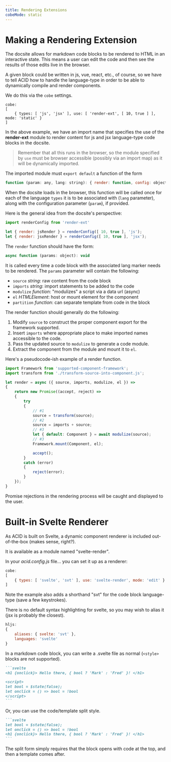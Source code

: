 ```yaml
---
title: Rendering Extensions
cobeMode: static
---
```


# Making a Rendering Extension

The docsite allows for markdown code blocks to be rendered to HTML in an interactive state.  This means a user can edit the code and then see the results of those edits live in the browser.  

A given block could be written in js, vue, react, etc., of course, so we have to tell ACID how to handle the language-type in order to be able to dynamically compile and render components.

We do this via the `cobe` settings.

```js:static
cobe:
[
    { types: [ 'js', 'jsx' ], use: [ 'render-ext', [ 10, true ] ], mode: 'static' }
]
```

In the above example, we have an import name that specifies the use of the **render-ext** module to render content for js and jsx language-type code blocks in the docsite.

> Remember that all this runs in the browser, so the module specified by `use` must be browser accessible (possibly via an import map) as it will be dynamically imported.

The imported module must `export default` a function of the form

```js
function (param: any, lang: string): { render: function, config: object }
```

When the docsite loads in the browser, this function will be called once for each of the language `types` it is to be associated with (`lang` parameter), along with the configuration parameter (`param`), if provided.

Here is the general idea from the docsite's perspective:

```js
import renderConfig from 'render-ext'

let { render: jsRender } = renderConfig([ 10, true ], 'js');
let { render: jsxRender } = renderConfig([ 10, true ], 'jsx');
```

The `render` function should have the form:

```js
async function (params: object): void
```

It is called every time a code block with the associated lang marker needs to be rendered.  The `params` parameter will contain the following:

- `source` *string*: raw content from the code block
- `imports` *string*: import statements to be added to the code
- `modulize` *function*: "modulizes" a script via a data url (async)
- `el` *HTMLElement*: host or mount element for the component
- `partition` *function*: can separate template from code in the block

The render function should generally do the following:

1. Modify `source` to construct the proper component export for the framework supported.
2. Insert `imports` where appropriate place to make imported names accessible to the code.
3. Pass the updated source to `modulize` to generate a code module.
4. Extract the component from the module and mount it to `el`.

Here's a pseudocode-ish example of a render function.

```js
import Framework from 'supported-component-framework';
import transform from './transform-source-into-component.js';

let render = async ({ source, imports, modulize, el }) =>
{
    return new Promise((accept, reject) => 
    {
        try
        {
            // #1
            source = transform(source);
            // #2
            source = imports + source;
            // #3
            let { default: Component } = await modulize(source); 
            // #3
            Framework.mount(Component, el);

            accept();
        }
        catch (error)
        {
            reject(error);
        }
    });
}
```

Promise rejections in the rendering process will be caught and displayed to the user.


# Built-in Svelte Renderer

As ACID is built on Svelte, a dynamic component renderer is included out-of-the-box (makes sense, right?).

It is available as a module named "svelte-render".

In your *acid.config.js* file... you can set it up as a renderer:

```js
cobe:
[
    { types: [ 'svelte', 'svt' ], use: 'svelte-render', mode: 'edit' }
]
```

Note the example also adds a shorthand "svt" for the code block language-type (save a few keystrokes).

There is no default syntax highlighting for svelte, so you may wish to alias it (jsx is probably the closest).

```js
hljs: 
{ 
    aliases: { svelte: 'svt' },
    languages: 'svelte'
}
```

In a markdown code block, you can write a .svelte file as normal (`<style>` blocks are not supported).

````md
```svelte
<h1 {onclick}> Hello there, { bool ? 'Mark' : 'Fred' }! </h1>

<script>
let bool = $state(false);
let onclick = () => bool = !bool
</script>
```
````

Or, you can use the code/template split style.

````md
```svelte
let bool = $state(false);
let onclick = () => bool = !bool
<h1 {onclick}> Hello there, { bool ? 'Mark' : 'Fred' }! </h1>
```
````

The split form simply requires that the block opens with code at the top, and then a template comes after.

